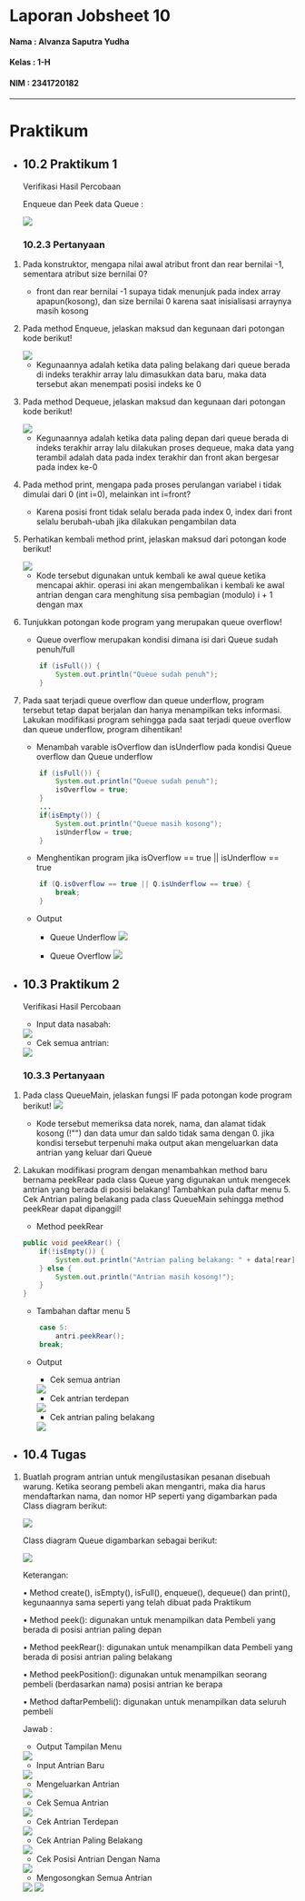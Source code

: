 # Laporan Jobsheet 10
#### Nama : Alvanza Saputra Yudha
#### Kelas : 1-H
#### NIM : 2341720182

<hr>

# Praktikum 

* ## 10.2 Praktikum 1

    Verifikasi Hasil Percobaan

    Enqueue dan Peek data Queue :

    <img src = "lampiran/outp1.PNG">

    ### 10.2.3 Pertanyaan
1. Pada konstruktor, mengapa nilai awal atribut front dan rear bernilai -1, sementara atribut size bernilai 0?
    - front dan rear bernilai -1 supaya tidak menunjuk pada index array apapun(kosong), dan size bernilai 0 karena saat inisialisasi arraynya masih kosong

2. Pada method Enqueue, jelaskan maksud dan kegunaan dari potongan kode berikut!

    <img src = "lampiran/soalp1no2.PNG">

    - Kegunaannya adalah ketika data paling belakang dari queue berada di indeks terakhir array lalu dimasukkan data baru, maka data tersebut akan menempati posisi indeks ke 0

3. Pada method Dequeue, jelaskan maksud dan kegunaan dari potongan kode berikut!

    <img src = "lampiran/soalp1no3.PNG">
    
    - Kegunaannya adalah ketika data paling depan dari queue berada di indeks terakhir array lalu dilakukan proses dequeue, maka data yang terambil adalah data pada index terakhir dan front akan bergesar pada index ke-0


4. Pada method print, mengapa pada proses perulangan variabel i tidak dimulai dari 0 (int i=0), melainkan int i=front?
    - Karena posisi front tidak selalu berada pada index 0, index dari front selalu berubah-ubah jika dilakukan pengambilan data

5. Perhatikan kembali method print, jelaskan maksud dari potongan kode berikut!

    <img src = "lampiran/soalp1no5.PNG">

    - Kode tersebut digunakan untuk kembali ke awal queue ketika mencapai akhir. operasi ini akan mengembalikan i kembali ke awal antrian dengan cara menghitung sisa pembagian (modulo) i + 1 dengan max

6. Tunjukkan potongan kode program yang merupakan queue overflow!
    - Queue overflow merupakan kondisi dimana isi dari Queue sudah penuh/full
    ```java
        if (isFull()) {
            System.out.println("Queue sudah penuh");
        }
    ```

7. Pada saat terjadi queue overflow dan queue underflow, program tersebut tetap dapat berjalan dan hanya menampilkan teks informasi. Lakukan modifikasi program sehingga pada saat terjadi queue overflow dan queue underflow, program dihentikan!
    - Menambah varable isOverflow dan isUnderflow pada kondisi Queue overflow dan Queue underflow
    ```java
        if (isFull()) {
            System.out.println("Queue sudah penuh");
            isOverflow = true;
        }
        ...
        if(isEmpty()) {
            System.out.println("Queue masih kosong");
            isUnderflow = true;
        }
    ```
    - Menghentikan program jika isOverflow == true || isUnderflow == true
    ```java
        if (Q.isOverflow == true || Q.isUnderflow == true) {
            break;
        }
    ```
    - Output
        - Queue Underflow
            <img src = "lampiran/outp1lat1.PNG">
        
        - Queue Overflow
            <img src = "lampiran/outp1lat2.PNG">

* ## 10.3 Praktikum 2

    Verifikasi Hasil Percobaan

    - Input data nasabah: 

    <img src = "lampiran/outp21.PNG">

    - Cek semua antrian: 

    <img src = "lampiran/outp22.PNG">

    ### 10.3.3 Pertanyaan
1. Pada class QueueMain, jelaskan fungsi IF pada potongan kode program berikut!
    <img src = "lampiran/soalp2.PNG">
    - Kode tersebut memeriksa data norek, nama, dan alamat tidak kosong (!"") dan data umur dan saldo tidak sama dengan 0. jika kondisi tersebut terpenuhi maka output akan mengeluarkan data antrian yang keluar dari Queue

2. Lakukan modifikasi program dengan menambahkan method baru bernama peekRear pada class Queue yang digunakan untuk mengecek antrian yang berada di posisi belakang! Tambahkan pula daftar menu 5. Cek Antrian paling belakang pada class QueueMain sehingga method peekRear dapat dipanggil!
    - Method peekRear
    ```java
    public void peekRear() {
        if(!isEmpty()) {
            System.out.println("Antrian paling belakang: " + data[rear].norek + " " + data[rear].nama + " " + data[rear].alamat + " " + data[rear].umur + " " + data[rear].saldo);
        } else {
            System.out.println("Antrian masih kosong!");
        }
    }
    ```

    - Tambahan daftar menu 5
    ```java
        case 5:
            antri.peekRear();
        break;
    ```

    - Output

        - Cek semua antrian

        <img src = "lampiran/outp2lat1.PNG">

        - Cek antrian terdepan

        <img src = "lampiran/outp2lat2.PNG">

        - Cek antrian paling belakang

        <img src = "lampiran/outp2lat3.PNG">

* ## 10.4 Tugas

1. Buatlah program antrian untuk mengilustasikan pesanan disebuah warung. Ketika seorang pembeli akan mengantri, maka dia harus mendaftarkan nama, dan nomor HP seperti yang digambarkan pada Class diagram berikut:

    <img src = "lampiran/soallat1.PNG">

    Class diagram Queue digambarkan sebagai berikut:

    <img src = "lampiran/soallat2.PNG">

    Keterangan:

    • Method create(), isEmpty(), isFull(), enqueue(), dequeue() dan print(), kegunaannya sama seperti
    yang telah dibuat pada Praktikum

    • Method peek(): digunakan untuk menampilkan data Pembeli yang berada di posisi antrian paling
    depan

    • Method peekRear(): digunakan untuk menampilkan data Pembeli yang berada di posisi antrian
    paling belakang

    • Method peekPosition(): digunakan untuk menampilkan seorang pembeli (berdasarkan nama)
    posisi antrian ke berapa

    • Method daftarPembeli(): digunakan untuk menampilkan data seluruh pembeli 

    Jawab :

    - Output Tampilan Menu

    <img src = "lampiran/outlat1.PNG">

    - Input Antrian Baru

    <img src = "lampiran/outlat2.PNG">

    - Mengeluarkan Antrian

    <img src = "lampiran/outlat3.PNG">

    - Cek Semua Antrian

    <img src = "lampiran/outlat4.PNG">

    - Cek Antrian Terdepan

    <img src = "lampiran/outlat5.PNG">

    - Cek Antrian Paling Belakang

    <img src = "lampiran/outlat6.PNG">

    - Cek Posisi Antrian Dengan Nama

    <img src = "lampiran/outlat7.PNG">

    - Mengosongkan Semua Antrian

    <img src = "lampiran/outlat8.PNG">

    <img src = "lampiran/outlat9.PNG">